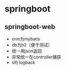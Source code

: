 # springboot
## springboot-web
- orm为mybatis  
- db为h2（便于测试） 
- 统一用json返回
- 异常统一在controller捕获
- slfj logback
